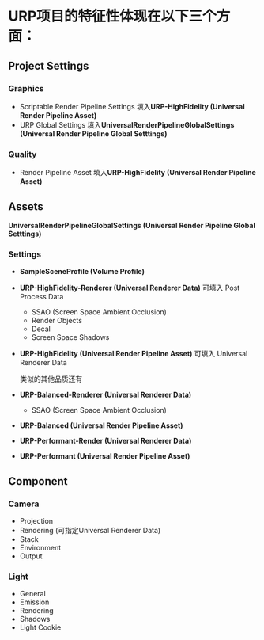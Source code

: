 # URP项目的特征性体现在以下三个方面：

## Project Settings

### Graphics

- Scriptable Render Pipeline Settings 填入**URP-HighFidelity (Universal Render Pipeline Asset)**
- URP Global Settings 填入**UniversalRenderPipelineGlobalSettings (Universal Render Pipeline Global Setttings)**

### Quality

- Render Pipeline Asset 填入**URP-HighFidelity (Universal Render Pipeline Asset)**

## Assets

**UniversalRenderPipelineGlobalSettings (Universal Render Pipeline Global Setttings)**

### Settings

- **SampleSceneProfile (Volume Profile)**
- **URP-HighFidelity-Renderer (Universal Renderer Data)** 可填入 Post Process Data
  
  - SSAO (Screen Space Ambient Occlusion)
  - Render Objects
  - Decal
  - Screen Space Shadows
- **URP-HighFidelity  (Universal Render Pipeline Asset)** 可填入 Universal Renderer Data

   类似的其他品质还有

- **URP-Balanced-Renderer (Universal Renderer Data)**
  
  - SSAO (Screen Space Ambient Occlusion)
- **URP-Balanced  (Universal Render Pipeline Asset)**
- **URP-Performant-Render (Universal Renderer Data)**
- **URP-Performant  (Universal Render Pipeline Asset)**

## Component

### Camera

- Projection
- Rendering (可指定Universal Renderer Data)
- Stack
- Environment
- Output

### Light

- General
- Emission
- Rendering
- Shadows
- Light Cookie